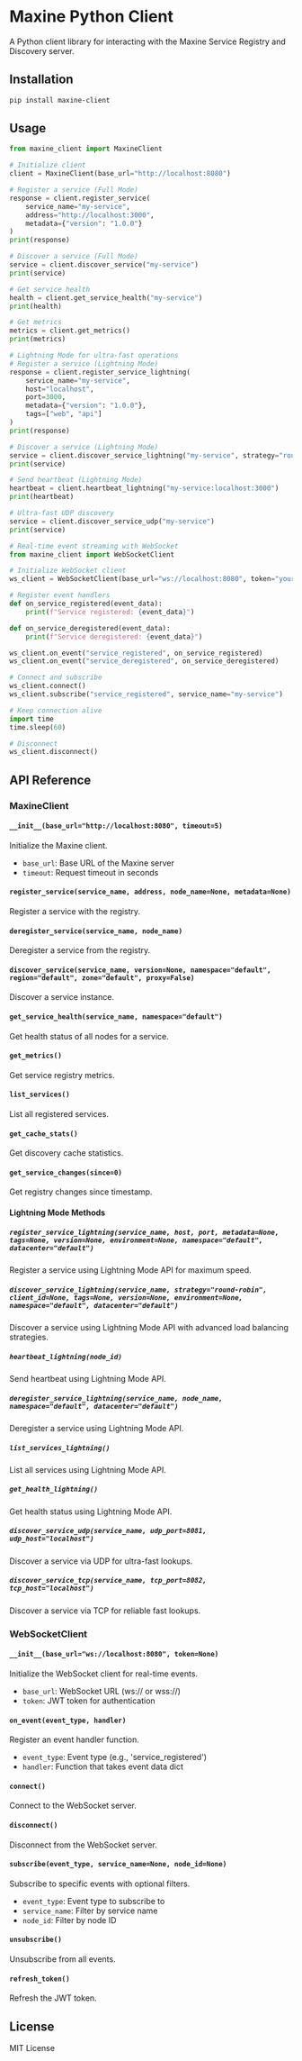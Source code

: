 # Maxine Python Client

A Python client library for interacting with the Maxine Service Registry and Discovery server.

## Installation

```bash
pip install maxine-client
```

## Usage

```python
from maxine_client import MaxineClient

# Initialize client
client = MaxineClient(base_url="http://localhost:8080")

# Register a service (Full Mode)
response = client.register_service(
    service_name="my-service",
    address="http://localhost:3000",
    metadata={"version": "1.0.0"}
)
print(response)

# Discover a service (Full Mode)
service = client.discover_service("my-service")
print(service)

# Get service health
health = client.get_service_health("my-service")
print(health)

# Get metrics
metrics = client.get_metrics()
print(metrics)

# Lightning Mode for ultra-fast operations
# Register a service (Lightning Mode)
response = client.register_service_lightning(
    service_name="my-service",
    host="localhost",
    port=3000,
    metadata={"version": "1.0.0"},
    tags=["web", "api"]
)
print(response)

# Discover a service (Lightning Mode)
service = client.discover_service_lightning("my-service", strategy="round-robin")
print(service)

# Send heartbeat (Lightning Mode)
heartbeat = client.heartbeat_lightning("my-service:localhost:3000")
print(heartbeat)

# Ultra-fast UDP discovery
service = client.discover_service_udp("my-service")
print(service)

# Real-time event streaming with WebSocket
from maxine_client import WebSocketClient

# Initialize WebSocket client
ws_client = WebSocketClient(base_url="ws://localhost:8080", token="your-jwt-token")

# Register event handlers
def on_service_registered(event_data):
    print(f"Service registered: {event_data}")

def on_service_deregistered(event_data):
    print(f"Service deregistered: {event_data}")

ws_client.on_event("service_registered", on_service_registered)
ws_client.on_event("service_deregistered", on_service_deregistered)

# Connect and subscribe
ws_client.connect()
ws_client.subscribe("service_registered", service_name="my-service")

# Keep connection alive
import time
time.sleep(60)

# Disconnect
ws_client.disconnect()
```

## API Reference

### MaxineClient

#### `__init__(base_url="http://localhost:8080", timeout=5)`

Initialize the Maxine client.

- `base_url`: Base URL of the Maxine server
- `timeout`: Request timeout in seconds

#### `register_service(service_name, address, node_name=None, metadata=None)`

Register a service with the registry.

#### `deregister_service(service_name, node_name)`

Deregister a service from the registry.

#### `discover_service(service_name, version=None, namespace="default", region="default", zone="default", proxy=False)`

Discover a service instance.

#### `get_service_health(service_name, namespace="default")`

Get health status of all nodes for a service.

#### `get_metrics()`

Get service registry metrics.

#### `list_services()`

List all registered services.

#### `get_cache_stats()`

Get discovery cache statistics.

#### `get_service_changes(since=0)`

Get registry changes since timestamp.

#### Lightning Mode Methods

##### `register_service_lightning(service_name, host, port, metadata=None, tags=None, version=None, environment=None, namespace="default", datacenter="default")`

Register a service using Lightning Mode API for maximum speed.

##### `discover_service_lightning(service_name, strategy="round-robin", client_id=None, tags=None, version=None, environment=None, namespace="default", datacenter="default")`

Discover a service using Lightning Mode API with advanced load balancing strategies.

##### `heartbeat_lightning(node_id)`

Send heartbeat using Lightning Mode API.

##### `deregister_service_lightning(service_name, node_name, namespace="default", datacenter="default")`

Deregister a service using Lightning Mode API.

##### `list_services_lightning()`

List all services using Lightning Mode API.

##### `get_health_lightning()`

Get health status using Lightning Mode API.

##### `discover_service_udp(service_name, udp_port=8081, udp_host="localhost")`

Discover a service via UDP for ultra-fast lookups.

##### `discover_service_tcp(service_name, tcp_port=8082, tcp_host="localhost")`

Discover a service via TCP for reliable fast lookups.

### WebSocketClient

#### `__init__(base_url="ws://localhost:8080", token=None)`

Initialize the WebSocket client for real-time events.

- `base_url`: WebSocket URL (ws:// or wss://)
- `token`: JWT token for authentication

#### `on_event(event_type, handler)`

Register an event handler function.

- `event_type`: Event type (e.g., 'service_registered')
- `handler`: Function that takes event data dict

#### `connect()`

Connect to the WebSocket server.

#### `disconnect()`

Disconnect from the WebSocket server.

#### `subscribe(event_type, service_name=None, node_id=None)`

Subscribe to specific events with optional filters.

- `event_type`: Event type to subscribe to
- `service_name`: Filter by service name
- `node_id`: Filter by node ID

#### `unsubscribe()`

Unsubscribe from all events.

#### `refresh_token()`

Refresh the JWT token.

## License

MIT License